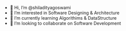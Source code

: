 - 👋 Hi, I’m @shiladityagoswami
- 👀 I’m interested in Software Designing & Architecture
- 🌱 I’m currently learning Algorithims & DataStructure
- 💞️ I’m looking to collaborate on Software Development

<!---
shiladityagoswami/shiladityagoswami is a ✨ special ✨ repository because its `README.md` (this file) appears on your GitHub profile.
You can click the Preview link to take a look at your changes.
--->

